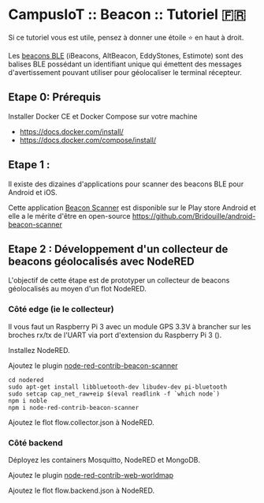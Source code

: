 # CampusIoT :: Beacon :: Tutoriel :fr:

Si ce tutoriel vous est utile, pensez à donner une étoile :star: en haut à droit.

Les [beacons BLE](https://en.wikipedia.org/wiki/Bluetooth_low_energy_beacon) (iBeacons, AltBeacon, EddyStones, Estimote) sont des balises BLE possédant un identifiant unique qui émettent des messages d'avertissement pouvant utiliser pour géolocaliser le terminal récepteur.


## Etape 0: Prérequis
Installer Docker CE et Docker Compose sur votre machine
* https://docs.docker.com/install/
* https://docs.docker.com/compose/install/


## Etape 1 :
Il existe des dizaines d'applications pour scanner des beacons BLE pour Android et iOS.

Cette application [Beacon Scanner](https://play.google.com/store/apps/details?id=com.bridou_n.beaconscanner&rdid=com.bridou_n.beaconscanner) est disponible sur le Play store Android et elle a le mérite d'être en open-source https://github.com/Bridouille/android-beacon-scanner

## Etape 2 : Développement d'un collecteur de beacons géolocalisés avec NodeRED
L'objectif de cette étape est de prototyper un collecteur de beacons géolocalisés au moyen d'un flot NodeRED.

### Côté edge (ie le collecteur)
Il vous faut un Raspberry Pi 3 avec un module GPS 3.3V à brancher sur les broches rx/tx de l'UART via port d'extension du Raspberry Pi 3 ().

Installez NodeRED.

Ajoutez le plugin [node-red-contrib-beacon-scanner](https://www.npmjs.com/package/node-red-contrib-beacon-scanner)

```
cd nodered
sudo apt-get install libbluetooth-dev libudev-dev pi-bluetooth
sudo setcap cap_net_raw+eip $(eval readlink -f `which node`)
npm i noble
npm i node-red-contrib-beacon-scanner
```

Ajoutez le flot flow.collector.json à NodeRED.

### Côté backend

Déployez les containers Mosquitto, NodeRED et MongoDB.

Ajoutez le plugin [node-red-contrib-web-worldmap](https://flows.nodered.org/node/node-red-contrib-web-worldmap)

Ajoutez le flot flow.backend.json à NodeRED.
